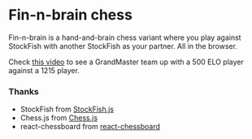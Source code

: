 # Fin-n-brain chess

Fin-n-brain is a hand-and-brain chess variant where you play against StockFish with another StockFish as your partner. All in the browser.

Check [this video](https://www.youtube.com/watch?v=PPJNQVZMA00) to see a GrandMaster team up with a 500 ELO player against a 1215 player.

### Thanks

- StockFish from [StockFish.js](https://github.com/nmrugg/stockfish.js)
- Chess.js from [Chess.js](https://github.com/jhlywa/chess.js)
- react-chessboard from [react-chessboard](https://github.com/Clariity/react-chessboard)
